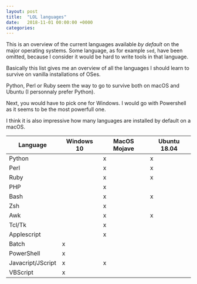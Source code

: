 ```yaml
---
layout: post
title:  "LOL languages"
date:   2018-11-01 00:00:00 +0000
categories: 
---
```


This is an overview of the current languages available *by default* on the major operating systems. Some language, as for example `sed`, have been omitted, because I consider it would be hard to write tools in that language.

Basically this list gives me an overview of all the languages I should learn to survive on vanilla installations of OSes.

Python, Perl or Ruby seem the way to go to survive both on macOS and Ubuntu (I personnaly prefer Python).

Next, you would have to pick one for Windows. I would go with Powershell as it seems to be the most powerfull one.

I think it is also impressive how many languages are installed by default on a macOS.

| Language | Windows 10 | MacOS Mojave | Ubuntu 18.04 |
|----------|------------|--------------|--------------|
| Python | | x | x |
| Perl  | | x | x |
| Ruby |  | x | x |
| PHP  | | x | | 
| Bash | | x | x | 
| Zsh | | x | |
| Awk | | x | x |
| Tcl/Tk | | x | |
| Applescript | | x| |
| Batch | x | | |
| PowerShell | x | | |
| Javacript/JScript | x| x | |
| VBScript | x | | |

